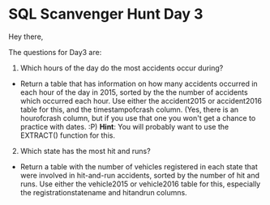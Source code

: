 # SQL Scanvenger Hunt Day 3

Hey there,

The questions for Day3 are:

1) Which hours of the day do the most accidents occur during?

* Return a table that has information on how many accidents occurred in each hour of the day in 2015, sorted by the the number of accidents which occurred each hour. Use either the accident2015 or accident2016 table for this, and the timestampofcrash column. (Yes, there is an hourofcrash column, but if you use that one you won't get a chance to practice with dates. :P)
**Hint**: You will probably want to use the EXTRACT() function for this.

2) Which state has the most hit and runs?

* Return a table with the number of vehicles registered in each state that were involved in hit-and-run accidents, sorted by the number of hit and runs. Use either the vehicle2015 or vehicle2016 table for this, especially the registrationstatename and hitandrun columns.